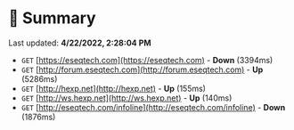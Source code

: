 # 📖 Summary
Last updated: **4/22/2022, 2:28:04 PM**

- `GET` [https://eseqtech.com](https://eseqtech.com) - **Down** (3394ms)
- `GET` [http://forum.eseqtech.com](http://forum.eseqtech.com) - **Up** (5286ms)
- `GET` [http://hexp.net](http://hexp.net) - **Up** (155ms)
- `GET` [http://ws.hexp.net](http://ws.hexp.net) - **Up** (140ms)
- `GET` [http://eseqtech.com/infoline](http://eseqtech.com/infoline) - **Down** (1876ms)
